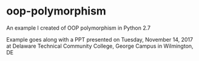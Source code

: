 # oop-polymorphism
An example I created of OOP polymorphism in Python 2.7

Example goes along with a PPT presented on 
Tuesday, November 14, 2017 at Delaware Technical Community College, George Campus in Wilmington, DE
